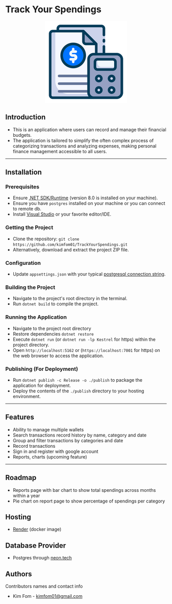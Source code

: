 # Track Your Spendings

<div align="center">
    <img src="image.png" alt="icon">
</div>

## Introduction

- This is an application where users can record and manage their financial budgets.
- The application is tailored to simplify the often complex process of categorizing transactions and analyzing expenses, making personal finance management accessible to all users.

[//]: # "## Table of Contents"
[//]: # "- Provide a table of contents if the README is lengthy."

---

## Installation

### Prerequisites

- Ensure [.NET SDK/Runtime](https://dotnet.microsoft.com/download) (version 8.0 is installed on your machine).
- Ensure you have `postgres` installed on your machine or you can connect to remote db.
- Install [Visual Studio](https://visualstudio.microsoft.com/) or your favorite editor/IDE.

### Getting the Project

- Clone the repository: `git clone https://github.com/kimfom01/TrackYourSpendings.git`
- Alternatively, download and extract the project ZIP file.

### Configuration

[//]: # "- Set necessary environment variables in `.env` file or system environment."

- Update `appsettings.json` with your typical [postgresql connection string](https://www.connectionstrings.com/postgresql/).

### Building the Project

- Navigate to the project's root directory in the terminal.
- Run `dotnet build` to compile the project.

[//]: # "### Database Setup (If Applicable)"
[//]: # "- Run `dotnet ef database update` to apply migrations."

### Running the Application

- Navigate to the project root directory
- Restore dependencies `dotnet restore`
- Execute `dotnet run` (or `dotnet run -lp Kestrel` for https) within the project directory.
- Open `http://localhost:5162` or (`https://localhost:7001` for https) on the web browser to access the application.

### Publishing (For Deployment)

- Run `dotnet publish -c Release -o ./publish` to package the application for deployment.
- Deploy the contents of the `./publish` directory to your hosting environment.

---

## Features

- Ability to manage multiple wallets
- Search transactions record history by name, category and date
- Group and filter transactions by categories and date
- Record transactions
- Sign in and register with google account
- Reports, charts (upcoming feature)

---

## Roadmap

- Reports page with bar chart to show total spendings across months within a year
- Pie chart on report page to show percentage of spendings per category

## Hosting

- [Render](https://render.com/) (docker image)

## Database Provider

- Postgres through [neon.tech](https://neon.tech/)

## Authors

Contributors names and contact info

- Kim Fom - [kimfom01@gmail.com](mailto:kimfom01@gmail.com)

[//]: # "## Contributing"
[//]: # "- Guidelines for those who want to contribute to the project."
[//]: # "- Mention how they can submit pull requests and propose bug fixes or new features."
[//]: # "## Code of Conduct"
[//]: # "- Outline expectations for participation and the process for reporting unacceptable behavior."
[//]: # "## License"
[//]: # "- Specify the license under which the project is released."
[//]: # "## Credits"
[//]: # "- Acknowledge contributors and any third-party resources or libraries used."
[//]: #
[//]: # "## Contact Information"
[//]: # "- Provide contact details for further queries or discussions."
[//]: #
[//]: # "## Changelog"
[//]: # "- (Optional) Include a changelog file detailing the chronological changes made to the project."
[//]: #
[//]: # "## FAQs"
[//]: # "- (Optional) Frequently asked questions about the project."
[//]: #
[//]: # "## Screenshots/Demo"
[//]: # "- (Optional) Include screenshots or a demo video to visually demonstrate your project."
[//]: #
[//]: # "## Known Issues and Roadmap"
[//]: # "- (Optional) List any known issues and future plans for the project."
